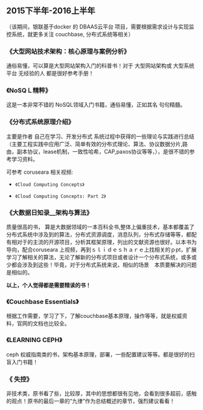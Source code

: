 
## 2015下半年-2016上半年 ##
 （该期间，银联基于docker 的 DBAAS云平台 项目，需要根据需求设计与实现监控系统，就更多关注 couchbase, 分布式系统等相关）	  

### **《大型网站技术架构：核心原理与案例分析》** ###
     
  通俗易懂，可以算是大型网站架构入门的科普书！对于 大型网站架构或 大型系统平台 无经验的人 都是很好参考手册！  



### **《NoSQＬ精粹》** ###

  这是一本非常不错的 NoSQL领域入门书籍，通俗易懂，正如其名 句句精髓。


### **《分布式系统原理介绍》** ###
  
主要是作者 自己在学习、开发分布式
系统过程中获得的一些理论与实践进行总结（主要工程实践中应用广泛、简单有效的分布式理论、算法、协议数据分片,路由，副本协议，lease机制，一致性哈希，CAP,paxos协议等等，），是很不错的参考学习资料。

可参考 coruseara 相关视频:

-     《Cloud Computing Concepts》
-     《Cloud Computing Concepts: Part 2》

### **《大数据日知录__架构与算法》** ###

   质量很高的书， 算是大数据领域的一本百科全书,整体上偏重技术，基本都覆盖了分布式系统中涉及到的算法，分布式资源调度，消息队列，分布式存储等等，都配有相对于的主流的开源项目，分析其框架原理，列出的文献资源也很好。以本书为导向，配合coruseara 上视频，再到ｓｌｉｄｅｓｈａｒｅ上找相关的ｐpt，扩展学习了解相关的算法，无论了解新的分布式项目或者设计一个分布式系统，或多或少都会涉及到这些！毕竟，对于分布式系统来说，相似的场景　本质要解决的问题是相似的。
　　　 

**以上，个人觉得都是需要精读的书！**


### **《Couchbase Essentials》** ###
  
 根据工作需要，学习了下，了解couchbase基本原理，操作等等，就是权威资料，官网的文档也比较全。


### **《LEARNING CEPH》** ###
   ceph 权威指南类的书，架构基本原理，部署，一些配置建议等等。都是很好的扫盲入门书籍！


### **《 失控》** ###
 非技术类，原书看了些，比较厚，其中的思想都很有见地，会看到很多超前，感触的观点！原书的最后一章的“九律”作为总结概述的章节，强烈建议看看！





